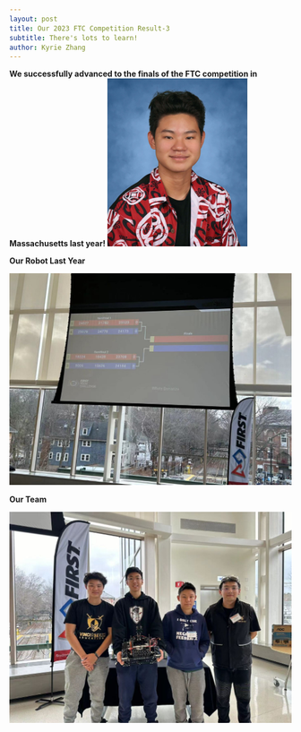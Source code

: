 ```yaml
---
layout: post
title: Our 2023 FTC Competition Result-3
subtitle: There's lots to learn!
author: Kyrie Zhang
---
```

**We successfully advanced to the finals of the FTC competition in Massachusetts last year!**
<img src="../assets/img/100240389_fcldgf13xp-Traditional Bluef.png" alt="Eddie">

 **Our Robot Last Year**
 
![2023_robot](../assets/img/2023-grade.jpg)

**Our Team**


![2023_team](../assets/img/2023-team.jpg)


 